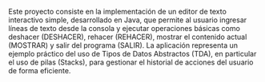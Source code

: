 Este proyecto consiste en la implementación de un editor de texto interactivo simple, desarrollado en Java, que permite al usuario ingresar líneas de texto desde la consola y ejecutar operaciones básicas como deshacer (DESHACER), rehacer (REHACER), mostrar el contenido actual (MOSTRAR) y salir del programa (SALIR). La aplicación representa un ejemplo práctico del uso de Tipos de Datos Abstractos (TDA), en particular el uso de pilas (Stacks), para gestionar el historial de acciones del usuario de forma eficiente.
